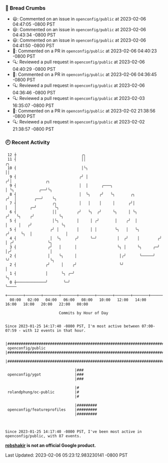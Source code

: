 ### 🍞 Bread Crumbs

 * 😃: Commented on an issue in `openconfig/public` at 2023-02-06 04:47:05 -0800 PST
 * 😃: Commented on an issue in `openconfig/public` at 2023-02-06 04:43:34 -0800 PST
 * 😃: Commented on an issue in `openconfig/public` at 2023-02-06 04:41:50 -0800 PST
 * 💬: Commented on a PR in  `openconfig/public` at 2023-02-06 04:40:23 -0800 PST
 * 🔍: Reviewed a pull request in  `openconfig/public` at 2023-02-06 04:40:29 -0800 PST
 * 💬: Commented on a PR in  `openconfig/public` at 2023-02-06 04:36:45 -0800 PST
 * 🔍: Reviewed a pull request in  `openconfig/public` at 2023-02-06 04:36:46 -0800 PST
 * 🔍: Reviewed a pull request in  `openconfig/public` at 2023-02-03 16:35:07 -0800 PST
 * 💬: Commented on a PR in  `openconfig/public` at 2023-02-02 21:38:56 -0800 PST
 * 🔍: Reviewed a pull request in  `openconfig/public` at 2023-02-02 21:38:57 -0800 PST

### 🕘 Recent Activity
```
 12 ┼                             ╭╮
 11 ┤                             ││                                     ╭╮
 10 ┤                             │╰╮                                    ││
  9 ┤                            ╭╯ │                                   ╭╯│               ╭╮
  9 ┤                            │  │      ╭───╮                        │ ╰╮           ╭──╯╰╮
  8 ┤                            │  ╰╮    ╭╯   ╰╮       ╭╮             ╭╯  │        ╭──╯    ╰╮
  7 ┤                ╭╮          │   │    │     │      ╭╯│             │   │      ╭─╯        ╰╮
  6 ┤                ││         ╭╯   ╰╮  ╭╯     ╰╮     │ ╰╮           ╭╯   ╰╮    ╭╯           ╰╮
  5 ┤                │╰╮        │     │ ╭╯       │    ╭╯  │           │     │   ╭╯             ╰╮
  5 ┤               ╭╯ │        │     │ │        ╰╮   │   ╰╮         ╭╯     ╰╮  │               │
  4 ┤               │  ╰╮      ╭╯     ╰─╯         │  ╭╯    │        ╭╯       │ ╭╯               ╰╮
  3 ┤              ╭╯   │      │                  ╰╮ │     ╰╮     ╭─╯        │╭╯                 │
  2 ┤              │    ╰╮     │                   │╭╯      ╰─────╯          ╰╯                  ╰╮
  2 ┤             ╭╯     │    ╭╯                   ╰╯                                             │
  1 ┤             │      ╰╮ ╭─╯                                                                   ╰╮
  0 ┼─────────────╯       ╰─╯                                                                      ╰────
    +───────+───────+───────+───────+───────+───────+───────+───────+───────+───────+───────+───────+────
  00:00   02:00   04:00   06:00   08:00   10:00   12:00   14:00   16:00   18:00   20:00   22:00   00:00   

						Commits by Hour of Day


Since 2023-01-25 14:17:40 -0800 PST, I'm most active between 07:00-07:59 - with 12 events in that hour.

```



```
                               |#######################################################################################
 openconfig/public             |#######################################################################################
                               |#######################################################################################

                               |###
 openconfig/ygot               |###
                               |###

                               |#
 rolandphung/oc-public         |#
                               |#

                               |#########
 openconfig/featureprofiles    |#########
                               |#########



Since 2023-01-25 14:17:40 -0800 PST, I've been most active in openconfig/public, with 87 events.

```
**[robshakir](mailto:robjs@google.com) is not an official Google product.**  


Last Updated: 2023-02-06 05:23:12.983230141 -0800 PST
